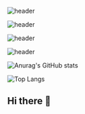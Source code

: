 ![header](https://capsule-render.vercel.app/api?type=waving&color=gradient&customColorList=10&height=200&text=Dinga's%20GITHUB&fontSize=50&animation=twinkling&fontAlign=68&fontAlignY=36)

![header](https://capsule-render.vercel.app/api?type=rect&color=2ecc71&text=%20Dinga%20&fontAlign=30&fontSize=50&textBg=true&desc=Backend%20Engineer%20·%20APIs%20%7C%20Databases%20%7C%20DevOps&descAlign=60&descAlignY=70&descSize=22&fontColor=ffffff&height=120
)

![header](https://capsule-render.vercel.app/api?type=waving&color=0:0f2027,100:2c5364&height=200&text=Dinga's%20Backend%20Galaxy&fontSize=45&animation=twinkling&fontAlign=70&fontAlignY=35&fontColor=ffffff
)


![header](https://capsule-render.vercel.app/api?type=waving&color=0:1abc9c,100:2ecc71&height=200&text=Dinga's%20GITHUB&fontSize=50&animation=twinkling&fontAlign=68&fontAlignY=36&fontColor=ffffff
)

![Anurag's GitHub stats](https://github-readme-stats.vercel.app/api?username=dinga&show_icons=true&hide=contribs,prs&cache_seconds=86400&theme=radical)


![Top Langs](https://github-readme-stats.vercel.app/api/top-langs/?username=dinga&layout=compact)


## Hi there 👋

<!--
**doldollee00/doldollee00** is a ✨ _special_ ✨ repository because its `README.md` (this file) appears on your GitHub profile.

Here are some ideas to get you started:

- 🔭 I’m currently working on ...
- 🌱 I’m currently learning ...
- 👯 I’m looking to collaborate on ...
- 🤔 I’m looking for help with ...
- 💬 Ask me about ...
- 📫 How to reach me: ...
- 😄 Pronouns: ...
- ⚡ Fun fact: ...
-->

